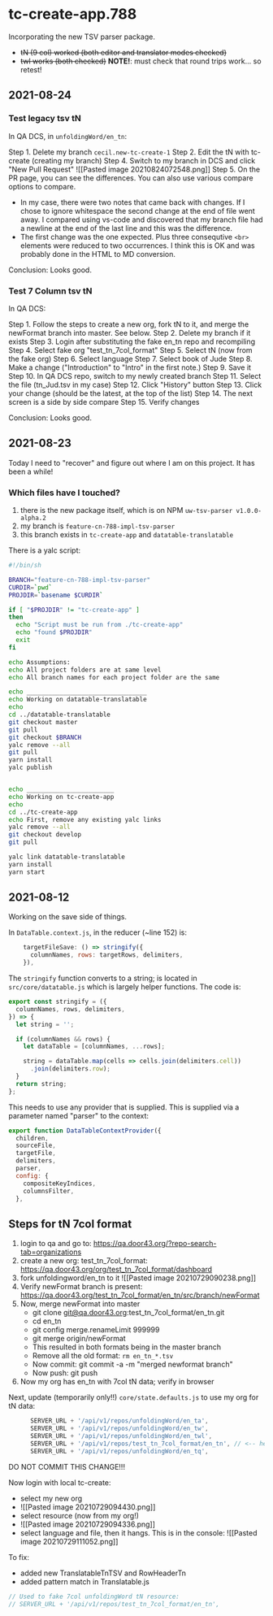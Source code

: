 # tc-create-app.788

Incorporating the new TSV parser package.

- ~~tN (9 col) worked (both editor and translator modes checked)~~
- ~~twl works (both checked)~~
**NOTE!**: must check that round trips work... so retest!

## 2021-08-24

### Test legacy tsv tN

In QA DCS, in `unfoldingWord/en_tn`:

Step 1. Delete my branch `cecil.new-tc-create-1`
Step 2. Edit the tN with tc-create (creating my branch)
Step 4. Switch to my branch in DCS and click "New Pull Request"
![[Pasted image 20210824072548.png]]
Step 5. On the PR page, you can see the differences. You can also use various compare options to compare. 
- In my case, there were two notes that came back with changes. If I chose to ignore whitespace the second change at the end of file went away. I compared using vs-code and discovered that my branch file had a newline at the end of the last line and this was the difference.
- The first change was the one expected. Plus three consequtive `<br>` elements were reduced to two occurrences. I think this is OK and was probably done in the HTML to MD conversion.

Conclusion: Looks good.

### Test 7 Column tsv tN

In QA DCS:

Step 1. Follow the steps to create a new org, fork tN to it, and merge the newFormat branch into master. See below.
Step 2. Delete my branch if it exists
Step 3. Login after substituting the fake en_tn repo and recompiling
Step 4. Select fake org "test_tn_7col_format"
Step 5. Select tN (now from the fake org)
Step 6. Select language
Step 7. Select book of Jude
Step 8. Make a change ("Introduction" to "Intro" in the first note.)
Step 9. Save it
Step 10. In QA DCS repo, switch to my newly created branch
Step 11. Select the file (tn_Jud.tsv in my case)
Step 12. Click "History" button
Step 13. Click your change (should be the latest, at the top of the list)
Step 14. The next screen is a side by side compare
Step 15. Verify changes

Conclusion: Looks good.

## 2021-08-23

Today I need to "recover" and figure out where I am on this project. It has been a while!

### Which files have I touched?

1. there is the new package itself, which is on NPM `uw-tsv-parser v1.0.0-alpha.2`
2. my branch is `feature-cn-788-impl-tsv-parser`
3. this branch exists in `tc-create-app` and `datatable-translatable`

There is a yalc script:
```sh
#!/bin/sh

BRANCH="feature-cn-788-impl-tsv-parser"
CURDIR=`pwd`
PROJDIR=`basename $CURDIR`

if [ "$PROJDIR" != "tc-create-app" ]
then
  echo "Script must be run from ./tc-create-app"
  echo "found $PROJDIR"
  exit
fi

echo Assumptions:
echo All project folders are at same level
echo All branch names for each project folder are the same 

echo _________________________________
echo Working on datatable-translatable
echo
cd ../datatable-translatable
git checkout master
git pull 
git checkout $BRANCH
yalc remove --all
git pull
yarn install
yalc publish


echo ________________________
echo Working on tc-create-app
echo
cd ../tc-create-app
echo First, remove any existing yalc links
yalc remove --all
git checkout develop
git pull 

yalc link datatable-translatable
yarn install
yarn start
```



## 2021-08-12

Working on the save side of things. 

In `DataTable.context.js`, in the reducer (~line 152) is:
```js
    targetFileSave: () => stringify({
      columnNames, rows: targetRows, delimiters,
    }),
```

The `stringify` function converts to a string; is located in `src/core/datatable.js` which is largely helper functions. The code is:
```js
export const stringify = ({
  columnNames, rows, delimiters,
}) => {
  let string = '';

  if (columnNames && rows) {
    let dataTable = [columnNames, ...rows];

    string = dataTable.map(cells => cells.join(delimiters.cell))
      .join(delimiters.row);
  }
  return string;
};

```

This needs to use any provider that is supplied. This is supplied via a parameter named "parser" to the context:
```js
export function DataTableContextProvider({
  children,
  sourceFile,
  targetFile,
  delimiters,
  parser,
  config: {
    compositeKeyIndices,
    columnsFilter,
  },
```



## Steps for tN 7col format

1. login to qa and go to: https://qa.door43.org/?repo-search-tab=organizations
2. create a new org: test_tn_7col_format: https://qa.door43.org/org/test_tn_7col_format/dashboard
3. fork unfoldingword/en_tn to it
![[Pasted image 20210729090238.png]]
4. Verify newFormat branch is present: https://qa.door43.org/test_tn_7col_format/en_tn/src/branch/newFormat
5. Now, merge newFormat into master
	- git clone git@qa.door43.org:test_tn_7col_format/en_tn.git
	- cd en_tn
	- git config merge.renameLimit 999999
	- git merge origin/newFormat
	- This resulted in both formats being in the master branch
	- Remove all the old format: `rm en_tn_*.tsv`
	- Now commit: git commit -a -m "merged newformat branch"
	- Now push: git push
7. Now my org has en_tn with 7col tN data; verify in browser

Next, update (temporarily only!!) `core/state.defaults.js` to use my org for tN data:

```js
      SERVER_URL + '/api/v1/repos/unfoldingWord/en_ta',
      SERVER_URL + '/api/v1/repos/unfoldingWord/en_tw',
      SERVER_URL + '/api/v1/repos/unfoldingWord/en_twl',
      SERVER_URL + '/api/v1/repos/test_tn_7col_format/en_tn', // <-- here
      SERVER_URL + '/api/v1/repos/unfoldingWord/en_tq',
```

DO NOT COMMIT THIS CHANGE!!!

Now login with local tc-create:
- select my new org
- ![[Pasted image 20210729094430.png]]
- select resource (now from my org!)
- ![[Pasted image 20210729094336.png]]
- select language and file, then it hangs. This is in the console:
![[Pasted image 20210729111052.png]]

To fix:
- added new TranslatableTnTSV and RowHeaderTn
- added pattern match in Translatable.js

```js
// Used to fake 7col unfoldingWord tN resource:
// SERVER_URL + '/api/v1/repos/test_tn_7col_format/en_tn',
```
